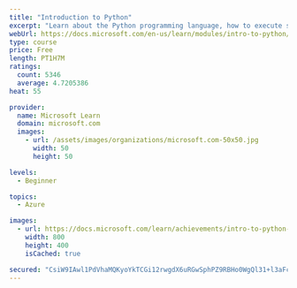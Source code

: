 ```yaml
---
title: "Introduction to Python"
excerpt: "Learn about the Python programming language, how to execute statements and scripts, declare variables, and create a basic Python app."
webUrl: https://docs.microsoft.com/en-us/learn/modules/intro-to-python/
type: course
price: Free
length: PT1H7M
ratings:
  count: 5346
  average: 4.7205386
heat: 55

provider:
  name: Microsoft Learn
  domain: microsoft.com
  images:
    - url: /assets/images/organizations/microsoft.com-50x50.jpg
      width: 50
      height: 50

levels:
  - Beginner

topics:
  - Azure

images:
  - url: https://docs.microsoft.com/learn/achievements/intro-to-python-social.png
    width: 800
    height: 400
    isCached: true

secured: "CsiW9IAwl1PdVhaMQKyoYkTCGi12rwgdX6uRGwSphPZ9RBHo0WgQl31+l3aFcFnZQz3I/05uIMv4qk1+hYg/hznBdXWXaro3KqgOnrQb4pl2kWI6A+BDLvDg6AqgzIbRNJBuiJR1QoV186GJFkABTL8pERbrHUPsvK51ktb/f3lxaelaJhY7dXXzld478zsTaBKyDhwFz7UbIyiStDqSCQwRg8xlF7ugVmwaRnD1eerktBmQMc1Fd2CSXY0/Xu8FGVAhcOWQPqRzEsJgqEDi31Deb6tXJb2vAbHCOu3+ZKf7Ehzma0n9yOaOfsgcfBYmDY4wJPLr0lP5QLO6gcdFfQJJb8Ou6og2TblGEZ7mc8NVOtMqycXs7/sS4KP21ETogX3t/cyXkUn/NJnNggMsZ8o9qyHH/Ek3UIg1BH8rGus=;+syyG4y2aZE88wHMugmMSw=="
---
```


